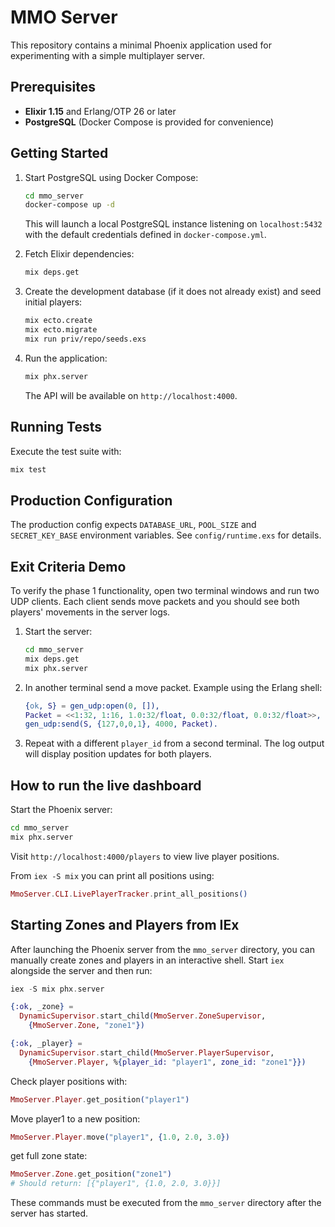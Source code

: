 # MMO Server

This repository contains a minimal Phoenix application used for experimenting with a simple multiplayer server.

## Prerequisites

- **Elixir 1.15** and Erlang/OTP 26 or later
- **PostgreSQL** (Docker Compose is provided for convenience)

## Getting Started

1. Start PostgreSQL using Docker Compose:

   ```bash
   cd mmo_server
   docker-compose up -d
   ```

   This will launch a local PostgreSQL instance listening on `localhost:5432` with the default credentials defined in `docker-compose.yml`.

2. Fetch Elixir dependencies:

   ```bash
   mix deps.get
   ```

3. Create the development database (if it does not already exist) and seed initial players:

   ```bash
   mix ecto.create
   mix ecto.migrate
   mix run priv/repo/seeds.exs
   ```

4. Run the application:

   ```bash
   mix phx.server
   ```

   The API will be available on `http://localhost:4000`.

## Running Tests

Execute the test suite with:

```bash
mix test
```

## Production Configuration

The production config expects `DATABASE_URL`, `POOL_SIZE` and `SECRET_KEY_BASE` environment variables. See `config/runtime.exs` for details.

## Exit Criteria Demo

To verify the phase 1 functionality, open two terminal windows and run two UDP clients.
Each client sends move packets and you should see both players' movements in the
server logs.

1. Start the server:

   ```bash
   cd mmo_server
   mix deps.get
   mix phx.server
   ```

2. In another terminal send a move packet. Example using the Erlang shell:

   ```erlang
   {ok, S} = gen_udp:open(0, []),
   Packet = <<1:32, 1:16, 1.0:32/float, 0.0:32/float, 0.0:32/float>>,
   gen_udp:send(S, {127,0,0,1}, 4000, Packet).
   ```

3. Repeat with a different `player_id` from a second terminal. The log output
   will display position updates for both players.

## How to run the live dashboard

Start the Phoenix server:

```bash
cd mmo_server
mix phx.server
```

Visit `http://localhost:4000/players` to view live player positions.

From `iex -S mix` you can print all positions using:

```elixir
MmoServer.CLI.LivePlayerTracker.print_all_positions()
```

## Starting Zones and Players from IEx

After launching the Phoenix server from the `mmo_server` directory, you can manually create zones and players in an interactive shell. Start `iex` alongside the server and then run:

```elixir
iex -S mix phx.server

{:ok, _zone} =
  DynamicSupervisor.start_child(MmoServer.ZoneSupervisor,
    {MmoServer.Zone, "zone1"})

{:ok, _player} =
  DynamicSupervisor.start_child(MmoServer.PlayerSupervisor,
    {MmoServer.Player, %{player_id: "player1", zone_id: "zone1"}})
```
Check player positions with:

```elixir
MmoServer.Player.get_position("player1")
```
Move player1 to a new position:

```elixir
MmoServer.Player.move("player1", {1.0, 2.0, 3.0})
```

get full zone state:

```elixir
MmoServer.Zone.get_position("zone1")
# Should return: [{"player1", {1.0, 2.0, 3.0}}]
```

These commands must be executed from the `mmo_server` directory after the server has started.
